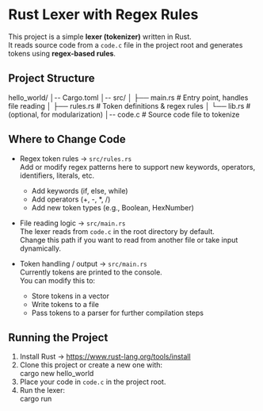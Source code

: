# Rust Lexer with Regex Rules

This project is a simple **lexer (tokenizer)** written in Rust.  
It reads source code from a `code.c` file in the project root and generates tokens using **regex-based rules**.

## Project Structure
hello_world/
│-- Cargo.toml
│-- src/
│   ├── main.rs      # Entry point, handles file reading
│   ├── rules.rs     # Token definitions & regex rules
│   └── lib.rs       # (optional, for modularization)
│-- code.c           # Source code file to tokenize

## Where to Change Code
- Regex token rules → `src/rules.rs`  
  Add or modify regex patterns here to support new keywords, operators, identifiers, literals, etc.
  - Add keywords (if, else, while)  
  - Add operators (+, -, *, /)  
  - Add new token types (e.g., Boolean, HexNumber)  

- File reading logic → `src/main.rs`  
  The lexer reads from `code.c` in the root directory by default.  
  Change this path if you want to read from another file or take input dynamically.

- Token handling / output → `src/main.rs`  
  Currently tokens are printed to the console.  
  You can modify this to:
  - Store tokens in a vector  
  - Write tokens to a file  
  - Pass tokens to a parser for further compilation steps  

## Running the Project
1. Install Rust → https://www.rust-lang.org/tools/install  
2. Clone this project or create a new one with:  
   cargo new hello_world  
3. Place your code in `code.c` in the project root.  
4. Run the lexer:  
   cargo run  

